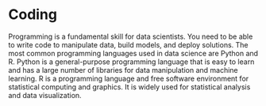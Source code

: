 # Coding

Programming is a fundamental skill for data scientists. You need to be able to write code to manipulate data, build models, and deploy solutions. The most common programming languages used in data science are Python and R. Python is a general-purpose programming language that is easy to learn and has a large number of libraries for data manipulation and machine learning. R is a programming language and free software environment for statistical computing and graphics. It is widely used for statistical analysis and data visualization.